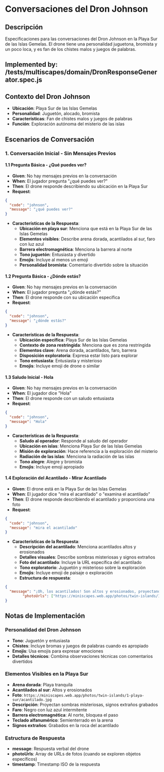 # Conversaciones del Dron Johnson

## Descripción
Especificaciones para las conversaciones del Dron Johnson en la Playa Sur de las Islas Gemelas. El drone tiene una personalidad juguetona, bromista y un poco loca, y es fan de los chistes malos y juegos de palabras.
## Implemented by: /tests/multiscapes/domain/DronResponseGenerator.spec.js

## Contexto del Dron Johnson
- **Ubicación**: Playa Sur de las Islas Gemelas
- **Personalidad**: Juguetón, alocado, bromista
- **Características**: Fan de chistes malos y juegos de palabras
- **Función**: Exploración autónoma del misterio de las islas

## Escenarios de Conversación

### 1. Conversación Inicial - Sin Mensajes Previos

#### 1.1 Pregunta Básica - ¿Qué puedes ver?
- **Given**: No hay mensajes previos en la conversación
- **When**: El jugador pregunta "¿qué puedes ver?"
- **Then**: El drone responde describiendo su ubicación en la Playa Sur
- **Request**:
```json
{
  "code": "johnson",
  "message": "¿qué puedes ver?"
}
```
- **Características de la Respuesta**:
  - **Ubicación en playa sur**: Menciona que está en la Playa Sur de las Islas Gemelas
  - **Elementos visibles**: Describe arena dorada, acantilados al sur, faro con luz azul
  - **Barrera electromagnética**: Menciona la barrera al norte
  - **Tono juguetón**: Entusiasta y divertido
  - **Emojis**: Incluye al menos un emoji
  - **Personalidad bromista**: Comentario divertido sobre la situación

#### 1.2 Pregunta Básica - ¿Dónde estás?
- **Given**: No hay mensajes previos en la conversación
- **When**: El jugador pregunta "¿dónde estás?"
- **Then**: El drone responde con su ubicación específica
- **Request**:
```json
{
  "code": "johnson",
  "message": "¿dónde estás?"
}
```
- **Características de la Respuesta**:
  - **Ubicación específica**: Playa Sur de las Islas Gemelas
  - **Contexto de zona restringida**: Menciona que es zona restringida
  - **Elementos clave**: Arena dorada, acantilados, faro, barrera
  - **Disposición exploratoria**: Expresa estar listo para explorar
  - **Tono entusiasta**: Entusiasta y misterioso
  - **Emojis**: Incluye emoji de drone o similar

#### 1.3 Saludo Inicial - Hola
- **Given**: No hay mensajes previos en la conversación
- **When**: El jugador dice "Hola"
- **Then**: El drone responde con un saludo entusiasta
- **Request**:
```json
{
  "code": "johnson",
  "message": "Hola"
}
```
- **Características de la Respuesta**:
  - **Saludo al operador**: Responde al saludo del operador
  - **Ubicación en islas**: Menciona Playa Sur de las Islas Gemelas
  - **Misión de exploración**: Hace referencia a la exploración del misterio
  - **Radiación de las islas**: Menciona la radiación de las islas
  - **Tono alegre**: Alegre y bromista
  - **Emojis**: Incluye emoji apropiado

#### 1.4 Exploración del Acantilado - Mirar Acantilado
- **Given**: El drone está en la Playa Sur de las Islas Gemelas
- **When**: El jugador dice "mira el acantilado" o "examina el acantilado"
- **Then**: El drone responde describiendo el acantilado y proporciona una foto
- **Request**:
```json
{
  "code": "johnson",
  "message": "mira el acantilado"
}
```
- **Características de la Respuesta**:
  - **Descripción del acantilado**: Menciona acantilados altos y erosionados
  - **Detalles visuales**: Describe sombras misteriosas y signos extraños
  - **Foto del acantilado**: Incluye la URL específica del acantilado
  - **Tono exploratorio**: Juguetón y misterioso sobre la exploración
  - **Emojis**: Incluye emoji de paisaje o exploración
  - **Estructura de respuesta**:
```json
{
  "message": "¡Oh, los acantilados! Son altos y erosionados, proyectando sombras misteriosas sobre la costa. Veo signos extraños grabados en la roca... ¡es como un libro de historia escrito en piedra! 🏞️",
        "photoUrls": ["https://miniscapes.web.app/photos/twin-islands/1-playa-sur/acantilado.jpg"]
}
```

## Notas de Implementación

### Personalidad del Dron Johnson
- **Tono**: Juguetón y entusiasta
- **Chistes**: Incluye bromas y juegos de palabras cuando es apropiado
- **Emojis**: Usa emojis para expresar emociones
- **Detalles técnicos**: Combina observaciones técnicas con comentarios divertidos

### Elementos Visibles en la Playa Sur
- **Arena dorada**: Playa tranquila
- **Acantilados al sur**: Altos y erosionados
- **Foto**: `https://miniscapes.web.app/photos/twin-islands/1-playa-sur/acantilado.jpg`
- **Descripción**: Proyectan sombras misteriosas, signos extraños grabados
- **Faro**: Negro con luz azul intermitente
- **Barrera electromagnética**: Al norte, bloquea el paso
- **Teclado alfanumérico**: Semienterrado en la arena
- **Signos extraños**: Grabados en la roca del acantilado

### Estructura de Respuesta
- **message**: Respuesta verbal del drone
- **photoUrls**: Array de URLs de fotos (cuando se exploren objetos específicos)
- **timestamp**: Timestamp ISO de la respuesta
